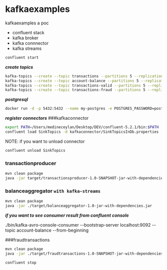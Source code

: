 # kafkaexamples
kafkaexamples a poc

 - confluent stack
 - kafka broker
 - kafka connnector
 - kafka streams

```sh
confluent start
```


__*create topics*__
```sh
kafka-topics --create --topic transactions --partitions 5 --replication-factor 1 --zookeeper localhost:2181
kafka-topics --create --topic account-balance --partitions 5 --replication-factor 1 --zookeeper localhost:2181
kafka-topics --create --topic transactions-valid --partitions 5 --replication-factor 1 --zookeeper localhost:2181
kafka-topics --create --topic transactions-fraud --partitions 5 --replication-factor 1 --zookeeper localhost:2181
```

__*postgresql*__
```sh
docker run -d -p 5432:5432 --name my-postgres -e POSTGRES_PASSWORD=postgres postgres:9.6
```

__*register connectors*__
###kafkaconnector

```sh
export PATH=/Users/medineceylan/Desktop/DEV/confluent-5.2.1/bin:$PATH  
confluent load SinkTopics -d kafkaconnector/SinkTopicsInDb.properties
```

NOTE: if you want to unload connector
```sh
confluent unload SinkTopics

```

### transactionproducer

```sh
mvn clean package
java -jar target/transactionsproducer-1.0-SNAPSHOT-jar-with-dependencies.jar

```


### balanceaggregator `with kafka-streams` 

```sh
mvn clean package
java -jar ./target/balanceaggregator-1.0-jar-with-dependencies.jar
```


__*if you want to see consumer result from confluent console*__

./bin/kafka-avro-console-consumer --bootstrap-server localhost:9092 --topic account-balance --from-beginning

 
 ###fraudtransactions
 
 ```sh
 mvn clean package
 java -jar ./target/fraudtransactions-1.0-SNAPSHOT-jar-with-dependencies.jar
 ```
 
 
```sh
confluent stop
```



